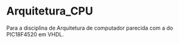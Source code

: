 # Arquitetura_CPU
Para a disciplina de Arquitetura de computador parecida com a do PIC18F4520 em VHDL.
